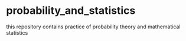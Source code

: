 # probability_and_statistics
this repository contains practice of probability theory and mathematical statistics
